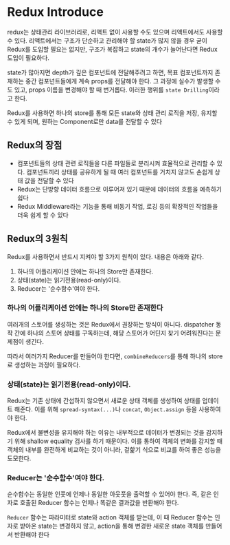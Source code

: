 # Redux Introduce


redux는 상태관리 라이브러리로, 리액트 없이 사용할 수도 있으며 리액트에서도 사용할 수 있다. 리액트에서는 구조가 단순하고 관리해야 할 state가 많지 않을 경우 굳이 Redux를 도입할 필요는 없지만, 구조가 복잡하고 state의 개수가 늘어난다면 Redux 도입이 필요하다.

state가 많아지면 depth가 깊은 컴포넌트에 전달해주려고 하면, 목표 컴포넌트까지 존재하는 중간 컴포넌트들에게 계속 props를 전달해야 한다. 그 과정에 실수가 발생할 수도 있고, props 이름을 변경해야 할 때 번거롭다. 이러한 행위를 `state Drilling`이라고 한다.

Redux를 사용하면 하나의 store를 통해 모든 state와 상태 관리 로직을 저장, 유지할 수 있게 되며, 원하는 Component로만 data를 전달할 수 있다


## Redux의 장점


- 컴포넌트들의 상태 관련 로직들을 다른 파일들로 분리시켜 효율적으로 관리할 수 있다. 컴포넌트끼리 상태를 공유하게 될 때 여러 컴포넌트를 거치지 않고도 손쉽게 상태 값을 전달할 수 있다
- Redux는 단방향 데이터 흐름으로 이루어져 있기 때문에 데이터의 흐름을 예측하기 쉽다
- Redux Middleware라는 기능을 통해 비동기 작업, 로깅 등의 확장적인 작업들을 더욱 쉽게 할 수 있다


## Redux의 3원칙


Redux를 사용하면서 반드시 지켜야 할 3가지 원칙이 있다. 내용은 아래와 같다.

1. 하나의 어플리케이션 안에는 하나의 Store만 존재한다.
2. 상태(state)는 읽기전용(read-only)이다.
3. Reducer는 '순수함수'여야 한다.


### 하나의 어플리케이션 안에는 하나의 Store만 존재한다

여러개의 스토어를 생성하는 것은 Redux에서 권장하는 방식이 아니다. dispatcher 동작 간에 하나의 스토어 상태를 구독하는데, 해당 스토어가 어딘지 찾기 어려워진다는 문제점이 생긴다.

따라서 여러가지 Reducer를 만들어야 한다면,  `combineReducers`를 통해 하나의 store로 생성하는 과정이 필요하다.

### 상태(state)는 읽기전용(read-only)이다.

Redux는 기존 상태에 간섭하지 않으면서 새로운 상태 객체를 생성하여 상태를 업데이트 해준다. 이를 위해 `spread-syntax(...)`나 `concat`, `Object.assign` 등을 사용하여야 한다.

Redux에서 불변성을 유지해야 하는 이유는 내부적으로 데이터가 변경되는 것을 감지하기 위해 shallow equality 검사를 하기 때문이다. 이를 통하여 객체의 변화를 감지할 때 객체의 내부를 완전하게 비교하는 것이 아니라, 겉핥기 식으로 비교를 하여 좋은 성능을 도모한다.

### Reducer는 '순수함수'여야 한다.

순수함수는 동일한 인풋에 언제나 동일한 아웃풋을 출력할 수 있어야 한다. 즉, 같은 인자로 호출된 Reducer 함수는 언제나 똑같은 결과값을 반환해야 한다.

`Reducer` 함수는 파라미터로 state와 action 객체를 받는데, 이 때 Reducer 함수는 인자로 받아온 state는 변경하지 않고, action을 통해 변경한 새로운 state 객체를 만들어서 반환해야 한다



